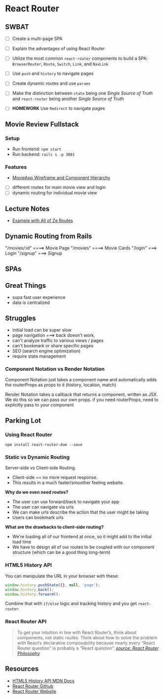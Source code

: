React Router
============

## SWBAT

- [ ] Create a multi-page SPA
- [ ] Explain the advantages of using React Router
- [ ] Utilize the most common `react-router` components to build a SPA: `BrowserRouter`, `Route`, `Switch`, `Link`, and `NavLink`
- [ ] Use `push` and `history` to navigate pages
- [ ] Create dynamic routes and use `params`
- [ ] Make the distinction between `state` being one _Single Source of Truth_ and `react-router` being another _Single Source of Truth_
- [ ] **HOMEWORK** Use `Redirect` to navigate pages


## Movie Review Fullstack 
### Setup 
- Run frontend: `npm start` 
- Run backend: `rails s -p 3001`

### Features
- [MovieApp Wireframe and Component Hierarchy](https://awwapp.com/b/ui0yjws5o/)
- [ ] different routes for main movie view and login 
- [ ] dynamic routing for individual movie view

## Lecture Notes
- [Example with All of Ze Routes](https://github.com/sbal13/Project_Athena_client/blob/master/src/App.js)

## Dynamic Routing from Rails
"/movies/:id"  ====> Movie Page 
"/movies" ====> Movie Cards
"/login" ===> Login
"/signup" ===> Signup

## SPAs

## Great Things
- supa fast user experience 
- data is centralized 

## Struggles 
- initial load can be super slow 
- page navigation ===> back doesn't work, 
- can't analyze traffic to various views / pages 
- can't bookmark or share specific pages 
- SEO (search engine optimization) 
- require state management 

### Component Notation vs Render Notation
Component Notation just takes a component name and automatically adds the routerProps as props to it (history, location, match)

Render Notation takes a callback that returns a component, written as JSX. We do this so we can pass our own props.
if you need routerProps, need to explicitly pass to your component


## Parking Lot


### Using React Router
`npm install react-router-dom --save`

### Static vs Dynamic Routing

Server-side vs Client-side Routing.

- Client-side == no more request response.
- This results in a much faster/smoother feeling website.

**Why do we even need routes?**

- The user can use forward/back to navigate your app
- The user can navigate via urls
- We can make urls describe the action that the user might be taking
- Users can bookmark urls

**What are the drawbacks to client-side routing?**

- We're loading all of our frontend at once, so it might add to the initial load time
- We have to design all of our routes to be coupled with our component structure (which can be a good thing long-term)

### HTML5 History API

You can manipulate the URL in your browser with these:

```javascript
window.history.pushState({}, null, 'page');
window.history.back();
window.history.forward();
```

Combine that with `if/else` logic and tracking history and you get `react-router`.

### React Router API

> To get your intuition in line with React Router’s, think about components, not static routes. Think about how to solve the problem with React’s declarative composability because nearly every “React Router question” is probably a “React question”.
> [_source: React Router Philosophy_](https://reacttraining.com/react-router/web/guides/philosophy)

## Resources

- [HTML5 History API MDN Docs](https://developer.mozilla.org/en-US/docs/Web/API/History_API)
- [React Router Github](https://github.com/ReactTraining/react-router)
- [React Router Website](https://reacttraining.com/react-router/)




